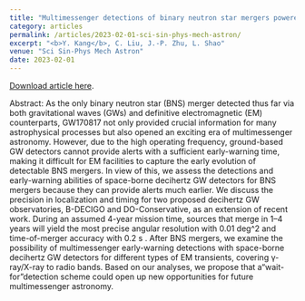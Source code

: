 ```yaml
---
title: "Multimessenger detections of binary neutron star mergers powered by decihertz gravitational-wave observations (in Chinese) (Accepted)"
category: articles
permalink: /articles/2023-02-01-sci-sin-phys-mech-astron/
excerpt: "<b>Y. Kang</b>, C. Liu, J.-P. Zhu, L. Shao"
venue: "Sci Sin-Phys Mech Astron"
date: 2023-02-01
---
```


<a href="https://astrokang.github.io">Download article here</a>.

Abstract: As the only binary neutron star (BNS) merger detected thus far via both gravitational waves (GWs) and definitive electromagnetic (EM) counterparts, GW170817 not only provided crucial information for many astrophysical processes but also opened an exciting era of multimessenger astronomy. However, due to the high operating frequency, ground-based GW detectors cannot provide alerts with a sufficient early-warning time, making it difficult for EM facilities to capture the early evolution of detectable BNS mergers. In view of this, we assess the detections and early-warning abilities of space-borne decihertz GW detectors for BNS mergers because they can provide alerts much earlier. We discuss the precision in localization and timing for two proposed decihertz GW observatories, B-DECIGO and DO-Conservative, as an extension of recent work. During an assumed 4-year mission time, sources that merge in 1–4 years will yield the most precise angular resolution with  0.01 deg^2 and time-of-merger accuracy with 0.2 s . After BNS mergers, we examine the possibility of multimessenger early-warning detections with space-borne decihertz GW detectors for different types of EM transients, covering γ-ray/X-ray to radio bands. Based on our analyses, we propose that a“wait-for”detection scheme could open up new opportunities for future multimessenger astronomy.
